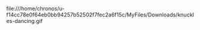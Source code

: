 file:///home/chronos/u-f14cc78e0f64eb0bb94257b52502f7fec2a6f15c/MyFiles/Downloads/knuckles-dancing.gif